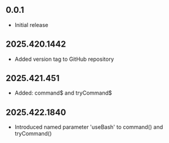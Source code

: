 ## 0.0.1

 - Initial release

## 2025.420.1442

- Added version tag to GitHub repository

## 2025.421.451

- Added: command$ and tryCommand$

## 2025.422.1840

- Introduced named parameter 'useBash' to command() and tryCommand()
